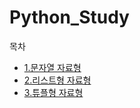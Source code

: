 # Python_Study  

목차  
- [1.문자열 자료형](./StringReferenceType.md)     
- [2.리스트형 자료형](./ListReferenceType.md)     
- [3.튜플형 자료형](./TupleReferenceType.md)     


  




